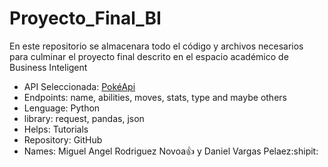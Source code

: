 # Proyecto_Final_BI
En este repositorio se almacenara todo el código y archivos necesarios para culminar el proyecto final descrito en el espacio académico de Business Inteligent


- API Seleccionada: [PokéApi](https://pokeapi.co)
- Endpoints: name, abilities, moves, stats, type and maybe others
- Lenguage: Python
- library: request, pandas, json
- Helps: Tutorials
- Repository: GitHub
- Names: Miguel Angel Rodriguez Novoa:+1: y Daniel Vargas Pelaez:shipit:

